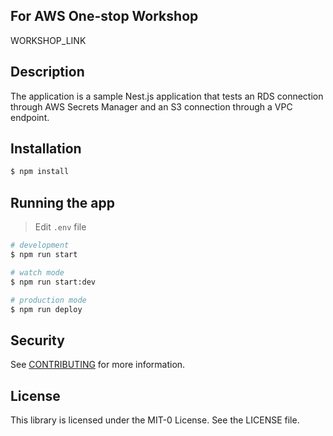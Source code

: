 ## For AWS One-stop Workshop

WORKSHOP_LINK

## Description

The application is a sample Nest.js application that tests an RDS connection through AWS Secrets Manager and an S3 connection through a VPC endpoint.

## Installation

```bash
$ npm install
```

## Running the app

> Edit `.env` file

```bash
# development
$ npm run start

# watch mode
$ npm run start:dev

# production mode
$ npm run deploy
```

## Security

See [CONTRIBUTING](CONTRIBUTING.md#security-issue-notifications) for more information.

## License

This library is licensed under the MIT-0 License. See the LICENSE file.

